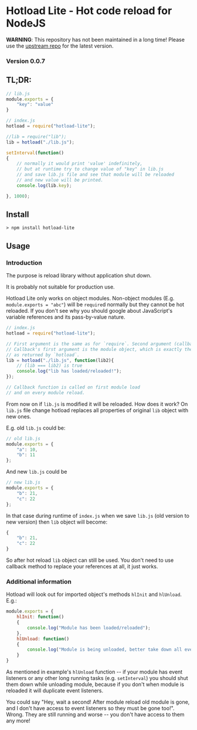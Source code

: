 # Hotload Lite - Hot code reload for NodeJS

**WARNING**: This repository has not been maintained in a long time! Please use the [upstream repo](https://github.com/jan-swiecki/node-hotload) for the latest version.

### Version 0.0.7

## TL;DR:

```javascript
// lib.js
module.exports = {
    "key": "value"
}

// index.js
hotload = require("hotload-lite");

//lib = require("lib");
lib = hotload("./lib.js");

setInterval(function()
{
    // normally it would print 'value' indefinitely,
    // but at runtime try to change value of "key" in lib.js
    // and save lib.js file and see that module will be reloaded
    // and new value will be printed.
    console.log(lib.key);

}, 1000);
```

## Install

`> npm install hotload-lite`

## Usage

### Introduction

The purpose is reload library without application shut down.

It is probably not suitable for production use.

Hotload Lite only works on object modules. Non-object modules (E.g. `module.exports = "abc"`) will be `require`d normally but they cannot be hot reloaded. If you don't see why you should google about JavaScript's variable references and its pass-by-value nature.

```javascript
// index.js
hotload = require("hotload-lite");

// First argument is the same as for `require`. Second argument (callback) is optional.
// Callback's first argument is the module object, which is exactly the same object
// as returned by `hotload`.
lib = hotload("./lib.js", function(lib2){
    // (lib === lib2) is true
    console.log("lib has loaded/reloaded!");
});

// Callback function is called on first module load
// and on every module reload.
```

From now on if `lib.js` is modified it will be reloaded. How does it work? On `lib.js` file change hotload replaces all properties of original `lib` object with new ones.

E.g. old `lib.js` could be:

```javascript
// old lib.js
module.exports = {
    "a": 10,
    "b": 11
};
```

And new `lib.js` could be

```javascript
// new lib.js
module.exports = {
    "b": 21,
    "c": 22
};
```

In that case during runtime of `index.js` when we save `lib.js` (old version to new version) then `lib` object will become:

```javascript
{
    "b": 21,
    "c": 22
}
```

So after hot reload `lib` object can still be used. You don't need to use callback method to replace your references at all, it just works.

### Additional information

Hotload will look out for imported object's methods `hlInit` and `hlUnload`. E.g.:

```javascript
module.exports = {
    hlInit: function()
    {
        console.log("Module has been loaded/reloaded");
    },
    hlUnload: function()
    {
        console.log("Module is being unloaded, better take down all event listeners so they don't overlap with new ones!");
    }
}
```

As mentioned in example's `hlUnload` function -- if your module has event listeners or any other long running tasks (e.g. `setInterval`) you should shut them down while unloading module, because if you don't when module is reloaded it will duplicate event listeners.

You could say "Hey, wait a second! After module reload old module is gone, and I don't have access to event listeners so they must be gone too!". Wrong. They are still running and worse -- you don't have access to them any more!
